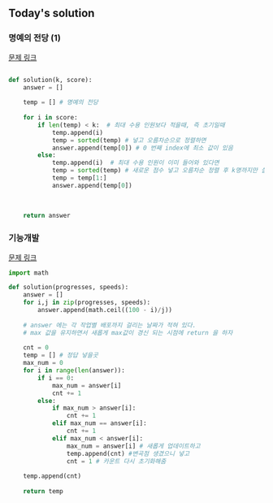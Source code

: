## Today's solution 


### 명예의 전당 (1) 

[문제 링크](https://school.programmers.co.kr/learn/courses/30/lessons/138477)


```python

def solution(k, score):
    answer = []
    
    temp = [] # 명예의 전당
    
    for i in score:
        if len(temp) < k:  # 최대 수용 인원보다 적을때, 즉 초기일때
            temp.append(i)
            temp = sorted(temp) # 넣고 오름차순으로 정렬하면 
            answer.append(temp[0]) # 0 번째 index에 최소 값이 있음
        else:
            temp.append(i)  # 최대 수용 인원이 이미 들어와 있다면 
            temp = sorted(temp) # 새로운 점수 넣고 오름차순 정렬 후 k명까지만 살림
            temp = temp[1:]
            answer.append(temp[0])
            
    
    
    return answer

```



### 기능개발 

[문제 링크](https://school.programmers.co.kr/learn/courses/30/lessons/42586#)


```python
import math 

def solution(progresses, speeds):
    answer = []
    for i,j in zip(progresses, speeds):
        answer.append(math.ceil((100 - i)/j))
    
    # answer 에는 각 작업별 배포까지 걸리는 날짜가 적혀 있다. 
    # max 값을 유지하면서 새롭게 max값이 경신 되는 시점에 return 을 하자 
    
    cnt = 0 
    temp = [] # 정답 넣을곳 
    max_num = 0 
    for i in range(len(answer)):
        if i == 0:
            max_num = answer[i]
            cnt += 1
        else: 
            if max_num > answer[i]:
                cnt += 1
            elif max_num == answer[i]:
                cnt += 1
            elif max_num < answer[i]:
                max_num = answer[i] # 새롭게 업데이트하고 
                temp.append(cnt) #변곡점 생겼으니 넣고 
                cnt = 1 # 카운트 다시 초기화해줌
    
    temp.append(cnt) 
    
    return temp

```
